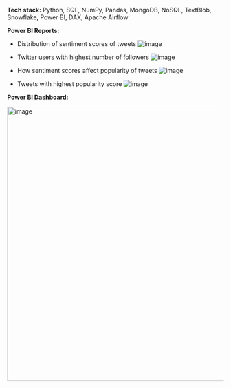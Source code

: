 
**Tech stack:** Python, SQL, NumPy, Pandas, MongoDB, NoSQL, TextBlob, Snowflake, Power BI, DAX, Apache Airflow

**Power BI Reports:**
- Distribution of sentiment scores of tweets
![image](https://user-images.githubusercontent.com/113409553/224511985-11a94f0c-84d7-43b1-b713-0ab320e5a146.png)

- Twitter users with highest number of followers
![image](https://user-images.githubusercontent.com/113409553/224512059-66cc9651-c47b-4c8b-9207-e45a08c94632.png)

- How sentiment scores affect popularity of tweets
![image](https://user-images.githubusercontent.com/113409553/224512073-4339b7a1-cb72-4f89-be0f-4902068153bc.png)

- Tweets with highest popularity score
![image](https://user-images.githubusercontent.com/113409553/224512086-46ebda95-ea2c-4192-8438-09c29c34a245.png)



**Power BI Dashboard:**

<img width="638" alt="image" src="https://user-images.githubusercontent.com/113409553/224513134-e7285ad5-e3cf-4a4b-87d4-a4aaf74aea63.png">
